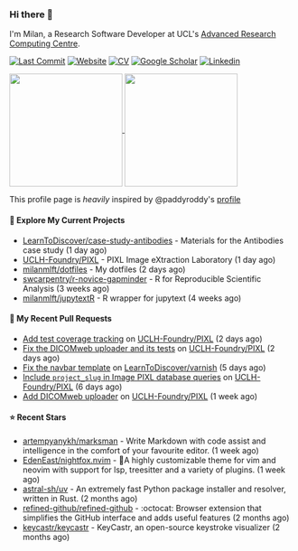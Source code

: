 ### Hi there 👋

I'm Milan, a Research Software Developer at UCL's [Advanced Research Computing
Centre](https://www.ucl.ac.uk/advanced-research-computing/advanced-research-computing-centre).

[![Last Commit](https://img.shields.io/github/last-commit/milanmlft/milanmlft?label=updated)](https://github.com/milanmlft)
[![Website](https://img.shields.io/badge/GitHub%20Pages-222?logo=githubpages&logoColor=fff&style=for-the-badge&style=flat)](https://milanmlft.dev)
[![CV](https://img.shields.io/badge/CV-PDF-pink.svg)](https://milanmlft.netlify.app/uploads/resume.pdf)
[![Google Scholar](https://img.shields.io/badge/Google%20Scholar-4285F4?logo=googlescholar&logoColor=fff&style=for-the-badge&style=flat)](https://scholar.google.com/citations?user=LwW40HQAAAAJ&hl=en)
[![Linkedin](https://img.shields.io/badge/LinkedIn-0A66C2?logo=linkedin&logoColor=fff&style=for-the-badge&style=flat)](http://www.linkedin.com/in/milan-malfait)


<a href="https://github.com/milanmlft/milanmlft#gh-dark-mode-only">
  <img height=200 align="center" src="https://github-readme-stats-paddyroddy.vercel.app/api?username=milanmlft&disable_animations=true&hide_border=true&hide_title=true&include_all_commits=true&rank_icon=github&show=prs_merged,reviews&show_icons=true&theme=tokyonight" />
</a>


<a href="https://github.com/milanmlft/milanmlft#gh-light-mode-only">
  <img height=200 align="center" src="https://github-readme-stats-paddyroddy.vercel.app/api?username=milanmlft&disable_animations=true&hide_border=true&hide_title=true&include_all_commits=true&rank_icon=github&show=prs_merged,reviews&show_icons=true&theme=default" />
</a>

This profile page is _heavily_ inspired by @paddyroddy's [profile](https://github.com/paddyroddy/paddyroddy)

#### 👷 Explore My Current Projects

- [LearnToDiscover/case-study-antibodies](https://github.com/LearnToDiscover/case-study-antibodies) - Materials for the Antibodies case study
  (1 day ago)
- [UCLH-Foundry/PIXL](https://github.com/UCLH-Foundry/PIXL) - PIXL Image eXtraction Laboratory
  (1 day ago)
- [milanmlft/dotfiles](https://github.com/milanmlft/dotfiles) - My dotfiles
  (2 days ago)
- [swcarpentry/r-novice-gapminder](https://github.com/swcarpentry/r-novice-gapminder) - R for Reproducible Scientific Analysis
  (3 weeks ago)
- [milanmlft/jupytextR](https://github.com/milanmlft/jupytextR) - R wrapper for jupytext
  (4 weeks ago)

#### 🔨 My Recent Pull Requests

- [Add test coverage tracking](https://github.com/UCLH-Foundry/PIXL/pull/382) on [UCLH-Foundry/PIXL](https://github.com/UCLH-Foundry/PIXL)
  (2 days ago)
- [Fix the DICOMweb uploader and its tests](https://github.com/UCLH-Foundry/PIXL/pull/381) on [UCLH-Foundry/PIXL](https://github.com/UCLH-Foundry/PIXL)
  (2 days ago)
- [Fix the navbar template](https://github.com/LearnToDiscover/varnish/pull/9) on [LearnToDiscover/varnish](https://github.com/LearnToDiscover/varnish)
  (5 days ago)
- [Include `project_slug` in Image PIXL database queries](https://github.com/UCLH-Foundry/PIXL/pull/380) on [UCLH-Foundry/PIXL](https://github.com/UCLH-Foundry/PIXL)
  (6 days ago)
- [Add DICOMweb uploader](https://github.com/UCLH-Foundry/PIXL/pull/379) on [UCLH-Foundry/PIXL](https://github.com/UCLH-Foundry/PIXL)
  (1 week ago)

#### ⭐ Recent Stars

- [artempyanykh/marksman](https://github.com/artempyanykh/marksman) - Write Markdown with code assist and intelligence in the comfort of your favourite editor.
  (1 week ago)
- [EdenEast/nightfox.nvim](https://github.com/EdenEast/nightfox.nvim) - 🦊A highly customizable theme for vim and neovim with support for lsp, treesitter and a variety of plugins.
  (1 week ago)
- [astral-sh/uv](https://github.com/astral-sh/uv) - An extremely fast Python package installer and resolver, written in Rust.
  (2 months ago)
- [refined-github/refined-github](https://github.com/refined-github/refined-github) - :octocat: Browser extension that simplifies the GitHub interface and adds useful features
  (2 months ago)
- [keycastr/keycastr](https://github.com/keycastr/keycastr) - KeyCastr, an open-source keystroke visualizer
  (2 months ago)
